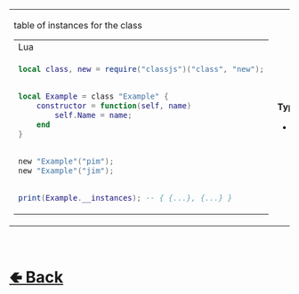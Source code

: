 <table>
<tr><td>

table of instances for the class<br>

<table>

<tr><td> Lua </td></tr>
<tr><td>

```lua
local class, new = require("classjs")("class", "new");


local Example = class "Example" {
    constructor = function(self, name)
        self.Name = name;
    end
}


new "Example"("pim");
new "Example"("jim");


print(Example.__instances); -- { {...}, {...} }

```

</td></tr>
</table>

</td><td> 

<b>Type:</b><br>
- `Table`

</td><td>

<b>Sources:</b><br>
- [classjs / lib / classes / Prototype / methods / new](https://github.com/ReRand/LuaClassJS/tree/master/classjs/lib/classes/Prototype/methods/new.lua)

</td></tr>

</table>

<br> <h1> [🢀 Back](https://github.com/ReRand/LuaClassJS/wiki/Prototype) </h1>